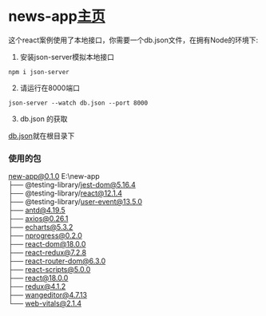 # news-app[主页](https://woyishijiazhuang.github.io/news-app/)
这个react案例使用了本地接口，你需要一个db.json文件，在拥有Node的环境下: 

1. 安装json-server模拟本地接口
```
npm i json-server
```

2. 请运行在8000端口
```
json-server --watch db.json --port 8000
```
 
3. db.json 的获取

[db.json](https://github.com/woyishijiazhuang/news-app/blob/main/db.json)就在根目录下

### 使用的包

new-app@0.1.0 E:\new-app   
├── @testing-library/jest-dom@5.16.4   
├── @testing-library/react@12.1.4   
├── @testing-library/user-event@13.5.0   
├── antd@4.19.5   
├── axios@0.26.1   
├── echarts@5.3.2   
├── nprogress@0.2.0   
├── react-dom@18.0.0   
├── react-redux@7.2.8   
├── react-router-dom@6.3.0   
├── react-scripts@5.0.0   
├── react@18.0.0   
├── redux@4.1.2   
├── wangeditor@4.7.13   
└── web-vitals@2.1.4   
